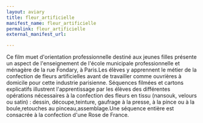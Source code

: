```yaml
---
layout: aviary
title: fleur_artificielle
manifest_name: fleur_artificielle
permalink: fleur_artificielle
external_manifest_url: 

---
```

<!-- Add an essay or interpretive material below this line,
using HTML or markdown.  Do not modify this file above this line -->
<p>Ce film muet d'orientation professionnelle destiné aux jeunes filles présente un aspect de l'enseignement de l'école municipale professionnelle et ménagère de la rue Fondary, à Paris.Les élèves y apprennent le métier de la confection de fleurs artificielles avant de travailler  comme ouvrières à domicile pour cette industrie parisienne. 
Séquences filmées et cartons explicatifs illustrent l'apprentissage par les élèves des différentes opérations nécessaires à la confection des fleurs en tissu (nansouk, velours ou satin) : dessin, découpe,teinture, gaufrage à la presse, à la pince ou à la boule,retouches au pinceau,assemblage.Une séquence entière est consacrée à la confection d'une Rose de France.</p>
          
